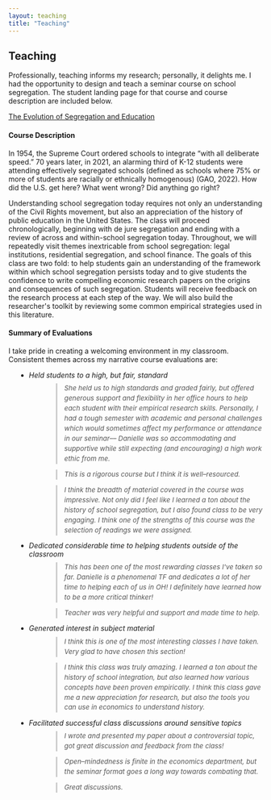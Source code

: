 ```yaml
---
layout: teaching
title: "Teaching"
---
```


## Teaching

Professionally, teaching informs my research; personally, it delights me. I had the opportunity to design and teach a seminar course on school segregation. The student landing page for that course and course description are included below.

[The Evolution of Segregation and Education](https://daniellecgw.github.io/teaching/segregation-ed)

#### Course Description
In 1954, the Supreme Court ordered schools to integrate “with all deliberate speed.”  70 years later, in 2021, an alarming third of K-12 students were attending effectively segregated schools (defined as schools where 75\% or more of students are racially or ethnically homogenous) (GAO, 2022).  How did the U.S. get here? What went wrong? Did anything go right? 

Understanding school segregation today requires not only an understanding of the Civil Rights movement, but also an appreciation of the history of public education in the United States. The class will proceed chronologically, beginning with de jure segregation and ending with a review of across and within-school segregation today. Throughout, we will repeatedly visit themes inextricable from school segregation: legal institutions, residential segregation, and school finance.  The goals of this class are two fold: to help students gain an understanding of the framework within which school segregation persists today and to give students the confidence to write compelling economic research papers on the origins and consequences of such segregation. Students will receive feedback on the research process at each step of the way. We will also build the researcher's toolkit by reviewing some common empirical strategies used in this literature.

#### Summary of Evaluations
I take pride in creating a welcoming environment in my classroom. Consistent themes across my narrative course evaluations are:

<style>
  ul {
    list-style-type: disc;
    margin-left: 1.2em;
  }

  li {
    margin-bottom: 0.8em;
  }

  li > span {
    font-style: italic;
    font-weight: 400;
  }

  ul ul {
    list-style: none;
    margin-left: 1.2em;
  }

  ul ul li {
    margin-top: 0.6em;
  }

  blockquote {
    margin: 0.3em 0 0.3em 1em;
    padding-left: 1em;
    border-left: 3px solid #ccc;
    color: #555;
    font-size: 0.95em;
    font-style: italic;
    line-height: 1.5;
  }
</style>

<ul>
  <li><span>Held students to a high, but fair, standard</span>
    <ul>
      <li>
        <blockquote>She held us to high standards and graded fairly, but offered generous support and flexibility in her office hours to help each student with their empirical research skills. Personally, I had a tough semester with academic and personal challenges which would sometimes affect my performance or attendance in our seminar–– Danielle was so accommodating and supportive while still expecting (and encouraging) a high work ethic from me.</blockquote>
      </li>
      <li>
        <blockquote>This is a rigorous course but I think it is well–resourced.</blockquote>
      </li>
      <li>
        <blockquote>I think the breadth of material covered in the course was impressive. Not only did I feel like I learned a ton about the history of school segregation, but I also found class to be very engaging. I think one of the strengths of this course was the selection of readings we were assigned.</blockquote>
      </li>
    </ul>
  </li>

  <li><span>Dedicated considerable time to helping students outside of the classroom</span>
    <ul>
      <li>
        <blockquote>This has been one of the most rewarding classes I've taken so far. Danielle is a phenomenal TF and dedicates a lot of her time to helping each of us in OH! I definitely have learned how to be a more critical thinker!</blockquote>
      </li>
      <li>
        <blockquote>Teacher was very helpful and support and made time to help.</blockquote>
      </li>
    </ul>
  </li>

  <li><span>Generated interest in subject material</span>
    <ul>
      <li>
        <blockquote>I think this is one of the most interesting classes I have taken. Very glad to have chosen this section!</blockquote>
      </li>
      <li>
        <blockquote>I think this class was truly amazing. I learned a ton about the history of school integration, but also learned how various concepts have been proven empirically. I think this class gave me a new appreciation for research, but also the tools you can use in economics to understand history.</blockquote>
      </li>
    </ul>
  </li>

  <li><span>Facilitated successful class discussions around sensitive topics</span>
    <ul>
      <li>
        <blockquote>I wrote and presented my paper about a controversial topic, got great discussion and feedback from the class!</blockquote>
      </li>
      <li>
        <blockquote>Open–mindedness is finite in the economics department, but the seminar format goes a long way towards combating that.</blockquote>
      </li>
      <li>
        <blockquote>Great discussions.</blockquote>
      </li>
    </ul>
  </li>
</ul>




